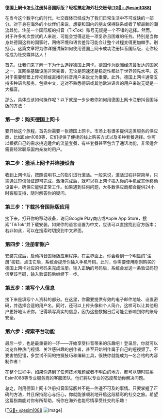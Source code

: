 **德国上網卡怎么注册抖音国际版？轻松搞定海外社交账号[[TG💪+ @esim1088](https://t.me/s/esim1088)]**

在当今这个数字化的时代，社交媒体已经成为了我们日常生活中不可或缺的一部分。对于身在海外的小伙伴们来说，想要和国内的朋友保持联系或者了解最新的潮流趋势，注册一个国际版的抖音（TikTok）账号无疑是一个不错的选择。然而，对于许多初次尝试的人来说，可能会觉得这是一项复杂且困难的任务。特别是当你身处德国这样的国家时，网络环境和语言差异可能会让整个过程变得更加棘手。别担心，这篇文章将为你详细讲解如何使用德国上网卡成功注册抖音国际版，让你轻松成为社交媒体达人！

首先，让我们来了解一下为什么选择德国上网卡。德国作为欧洲经济最发达的国家之一，其网络基础设施非常完善，无论是网速还是稳定性都处于世界领先水平。这对于需要频繁上传视频或直播的抖音用户来说尤为重要。此外，德国上网卡通常支持多种语言服务，包括中文，这对不熟悉德语或其他欧洲语言的用户来说无疑是一大福音。

那么，具体应该如何操作呢？以下就是一步步教你如何用德国上网卡注册抖音国际版的方法：

### 第一步：购买德国上网卡

要开始这个旅程，首先你需要一张德国上网卡。市场上有很多提供这类服务的供应商，比如Esim1088等，它们提供了便捷的线上购买方式以及多种套餐选择。你可以根据自己的需求挑选适合的流量套餐，有些套餐甚至包含了通话功能，非常适合需要经常联系国内亲友的用户。

### 第二步：激活上网卡并连接设备

收到上网卡后，按照说明书上的指引进行激活。一般来说，激活过程非常简单，只需通过短信验证即可完成。激活完成后，就可以将上网卡插入你的手机或其他移动设备中，确保它能够正常工作。如果遇到任何问题，大多数供应商都会提供24小时客服支持，随时解答你的疑问。

### 第三步：下载抖音国际版应用

接下来，打开你的移动设备，访问Google Play商店或Apple App Store，搜索“TikTok”并下载安装。如果你的语言设置为中文，应该可以直接找到官方版本；若非如此，可以在搜索时切换到中文界面。

### 第四步：注册新账户

安装完成后，启动抖音国际版应用程序。在主界面上，你会看到一个明显的“注册”按钮。点击它后，系统会提示你输入手机号码。此时，你需要使用刚刚购买的德国上网卡对应的号码来完成注册。输入正确的号码后，系统会发送一条验证码短信至该号码，输入验证码后继续下一步。

### 第五步：填写个人信息

接下来是填写个人资料的部分。在这里，你需要提供有效的电子邮件地址、设置密码，并选择合适的用户名。同时，还可以上传头像和个人简介，这样可以让其他用户更好地认识你。记得填写真实的信息，因为这些数据日后可能会影响到你的账号安全。

### 第六步：探索平台功能

最后一步，也是最重要的一环——开始享受抖音带来的乐趣吧！登录后，你就可以浏览各种热门视频、关注感兴趣的创作者，甚至开始制作属于自己的短视频了。不要害怕犯错，多尝试不同的拍摄技巧和编辑工具，很快你就能成为一名合格的内容制作者！

在整个过程中，如果你遇到了任何技术难题或者不明白的地方，都可以随时联系Esim1088等专业服务商的客服团队，他们将以专业的态度帮助你解决问题。

总之，利用德国上网卡注册抖音国际版并不是一件遥不可及的事情。只要掌握了正确的方法，并且保持耐心与细心，你就能够顺利地开启这段精彩的社交之旅。希望这篇指南能对你有所帮助，祝你在海外也能尽情享受社交的乐趣！

[[TG💪+ @esim1088](https://t.me/s/esim1088) ![Image](https://i.postimg.cc/4NQfJmqS/Snipaste-2025-05-13-00-14-12.png)]